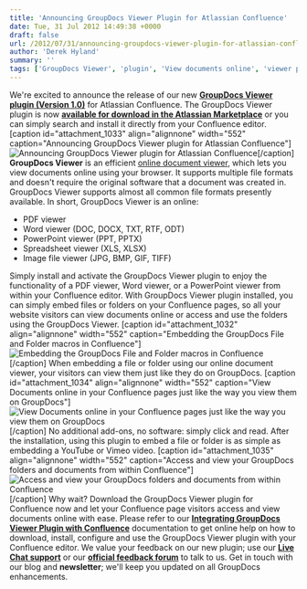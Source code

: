 ```yaml
---
title: 'Announcing GroupDocs Viewer Plugin for Atlassian Confluence'
date: Tue, 31 Jul 2012 14:49:38 +0000
draft: false
url: /2012/07/31/announcing-groupdocs-viewer-plugin-for-atlassian-confluence/
author: 'Derek Hyland'
summary: ''
tags: ['GroupDocs Viewer', 'plugin', 'View documents online', 'viewer plugin', 'zArchive']
---
```


We're excited to announce the release of our new **[GroupDocs Viewer plugin (Version 1.0)](https://marketplace.atlassian.com/plugins/com.groupdocs.plugins.confluence-groupdocs)** for Atlassian Confluence. The GroupDocs Viewer plugin is now **[available for download in the Atlassian Marketplace](https://marketplace.atlassian.com/plugins/com.groupdocs.plugins.confluence-groupdocs)** or you can simply search and install it directly from your Confluence editor. \[caption id="attachment\_1033" align="alignnone" width="552" caption="Announcing GroupDocs Viewer plugin for Atlassian Confluence"\]![Announcing GroupDocs Viewer plugin for Atlassian Confluence](https://blog.groupdocs.com/wp-content/uploads/sites/4/2012/07/Announcing-GroupDocs-Viewer-plugin-for-Atlassian-Confluence.png)\[/caption\] **GroupDocs Viewer** is an efficient [online document viewer](http://groupdocs.com/apps/viewer/features), which lets you view documents online using your browser. It supports multiple file formats and doesn't require the original software that a document was created in. GroupDocs Viewer supports almost all common file formats presently available. In short, GroupDocs Viewer is an online:  

*   PDF viewer
*   Word viewer (DOC, DOCX, TXT, RTF, ODT)
*   PowerPoint viewer (PPT, PPTX)
*   Spreadsheet viewer (XLS, XLSX)
*   Image file viewer (JPG, BMP, GIF, TIFF)

Simply install and activate the GroupDocs Viewer plugin to enjoy the functionality of a PDF viewer, Word viewer, or a PowerPoint viewer from within your Confluence editor. With GroupDocs Viewer plugin installed, you can simply embed files or folders on your Confluence pages, so all your website visitors can view documents online or access and use the folders using the GroupDocs Viewer. \[caption id="attachment\_1032" align="alignnone" width="552" caption="Embedding the GroupDocs File and Folder macros in Confluence"\]![Embedding the GroupDocs File and Folder macros in Confluence](https://blog.groupdocs.com/wp-content/uploads/sites/4/2012/07/View-Documents-online-in-your-Confluence-pages-just-like-the-way-you-view-them-on-GroupDocs.png)\[/caption\] When embedding a file or folder using our online document viewer, your visitors can view them just like they do on GroupDocs. \[caption id="attachment\_1034" align="alignnone" width="552" caption="View Documents online in your Confluence pages just like the way you view them on GroupDocs"\]![View Documents online in your Confluence pages just like the way you view them on GroupDocs](https://blog.groupdocs.com/wp-content/uploads/sites/4/2012/07/View-Documents-online-in-your-Confluence-pages-just-like-the-way-you-view-them-on-GroupDocs1.png)\[/caption\] No additional add-ons, no software: simply click and read. After the installation, using this plugin to embed a file or folder is as simple as embedding a YouTube or Vimeo video. \[caption id="attachment\_1035" align="alignnone" width="552" caption="Access and view your GroupDocs folders and documents from within Confluence"\]![Access and view your GroupDocs folders and documents from within Confluence](https://blog.groupdocs.com/wp-content/uploads/sites/4/2012/07/Access-and-view-your-GroupDocs-folders-and-documents-from-within-Confluence.png)\[/caption\] Why wait? Download the GroupDocs Viewer plugin for Confluence now and let your Confluence page visitors access and view documents online with ease. Please refer to our [**Integrating GroupDocs Viewer Plugin with Confluence**](https://docs.groupdocs.com/viewer/) documentation to get online help on how to download, install, configure and use the GroupDocs Viewer plugin with your Confluence editor. We value your feedback on our new plugin; use our **[Live Chat support](http://groupdocs.com/)** or our **[official feedback forum](http://groupdocs.com/Community/Forums/Default.aspx)** to talk to us. Get in touch with our blog and **newsletter**; we'll keep you updated on all GroupDocs enhancements.




